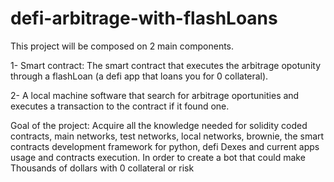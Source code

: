 # defi-arbitrage-with-flashLoans

This project will be composed on 2 main components.

1- Smart contract: The smart contract that executes the arbitrage opotunity through a flashLoan (a defi app that loans you for 0 collateral).

2- A local machine software that search for arbitrage oportunities and executes a transaction to the contract if it found one.

Goal of the project:
Acquire all the knowledge needed for solidity coded contracts, main networks, test networks, local networks, brownie, the smart contracts development framework for python, defi Dexes and current apps usage and contracts execution. In order to create a bot that could make Thousands of dollars with 0 collateral or risk
